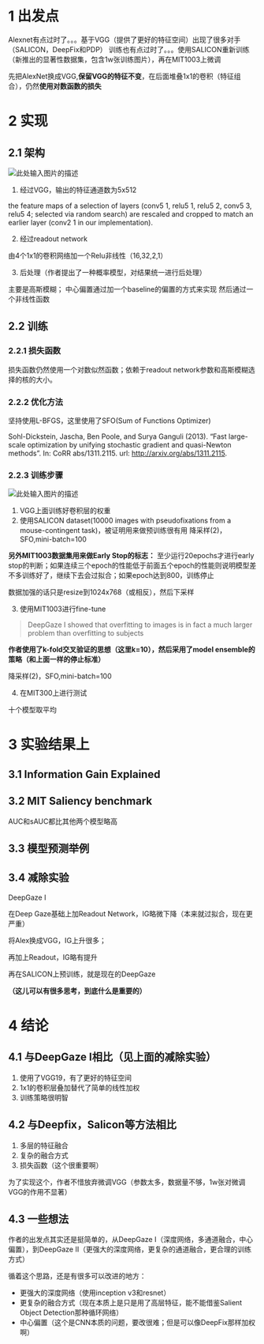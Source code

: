 # 1 出发点

Alexnet有点过时了。。。基于VGG（提供了更好的特征空间）出现了很多对手（SALICON，DeepFix和PDP）
训练也有点过时了。。。使用SALICON重新训练（新推出的显著性数据集，包含1w张训练图片），再在MIT1003上微调

先把AlexNet换成VGG,**保留VGG的特征不变**，在后面堆叠1x1的卷积（特征组合），仍然**使用对数函数的损失**

# 2 实现

## 2.1 架构
![此处输入图片的描述][1]

 1. 经过VGG，输出的特征通道数为5x512

the feature maps of a selection of layers (conv5 1, relu5 1, relu5 2, conv5 3, relu5 4; selected via random search) are rescaled and cropped to match an earlier layer (conv2 1 in our implementation). 

 2. 经过readout network

由4个1x1的卷积网络加一个Relu非线性（16,32,2,1）

 3. 后处理（作者提出了一种概率模型，对结果统一进行后处理）
 
主要是高斯模糊；
中心偏置通过加一个baseline的偏置的方式来实现
然后通过一个非线性函数

## 2.2 训练

### 2.2.1 损失函数

损失函数仍然使用一个对数似然函数；依赖于readout network参数和高斯模糊选择的核的大小。

### 2.2.2 优化方法

坚持使用L-BFGS，这里使用了SFO(Sum of Functions Optimizer)

Sohl-Dickstein, Jascha, Ben Poole, and Surya Ganguli (2013). “Fast large-scale optimization by unifying stochastic gradient and quasi-Newton methods”. In: CoRR abs/1311.2115. url: http://arxiv.org/abs/1311.2115.

### 2.2.3 训练步骤

![此处输入图片的描述][2]

 1. VGG上面训练好卷积层的权重
 2. 使用SALICON dataset(10000 images with pseudofixations from a mouse-contingent task)，被证明用来做预训练很有用
 降采样(2)，SFO,mini-batch=100

 **另外MIT1003数据集用来做Early Stop的标志：**
 至少运行20epochs才进行early stop的判断；如果连续三个epoch的性能低于前面五个epoch的性能则说明模型差不多训练好了，继续下去会过拟合；如果epoch达到800，训练停止
 
 数据加强的话只是resize到1024x768（或相反），然后下采样
 
 3. 使用MIT1003进行fine-tune

> DeepGaze I showed that overfitting to images is in fact a much larger problem than overfitting to subjects

**作者使用了k-fold交叉验证的思想（这里k=10），然后采用了model ensemble的策略（和上面一样的停止标准）**

降采样(2)，SFO,mini-batch=100

 4. 在MIT300上进行测试

  十个模型取平均

# 3 实验结果上

## 3.1 Information Gain Explained

## 3.2 MIT Saliency benchmark

AUC和sAUC都比其他两个模型略高

## 3.3 模型预测举例


## 3.4 减除实验

DeepGaze I

在Deep Gaze基础上加Readout Network，IG略微下降（本来就过拟合，现在更严重）

将Alex换成VGG，IG上升很多；

再加上Readout，IG略有提升

再在SALICON上预训练，就是现在的DeepGaze

**（这儿可以有很多思考，到底什么是重要的）**

# 4 结论
## 4.1 与DeepGaze I相比（见上面的减除实验）

 1. 使用了VGG19，有了更好的特征空间
 2. 1x1的卷积层叠加替代了简单的线性加权
 3. 训练策略很明智

## 4.2 与Deepfix，Salicon等方法相比

 1. 多层的特征融合
 2. 复杂的融合方式
 3. 损失函数（这个很重要啊）

为了实现这个，作者不惜放弃微调VGG（参数太多，数据量不够，1w张对微调VGG的作用不显著）

## 4.3 一些想法

作者的出发点其实还是挺简单的，从DeepGaze I（深度网络，多通道融合，中心偏置），到DeepGaze II（更强大的深度网络，更复杂的通道融合，更合理的训练方式）

循着这个思路，还是有很多可以改进的地方：

 - 更强大的深度网络（使用inception v3和resnet）
 - 更复杂的融合方式（现在本质上是只是用了高层特征，能不能借鉴Salient Object Detection那种循环网络）
 - 中心偏置（这个是CNN本质的问题，要改很难；但是可以像DeepFix那样加权啊）
 
 
 
  [1]: http://img1.ph.126.net/bpg95GVF7zh_C4DQvdudhw==/3080743620116406916.jpg
  [2]: http://img0.ph.126.net/mXXGQHBS9HDvB-PkFkn4yA==/6632578494677952360.jpg
